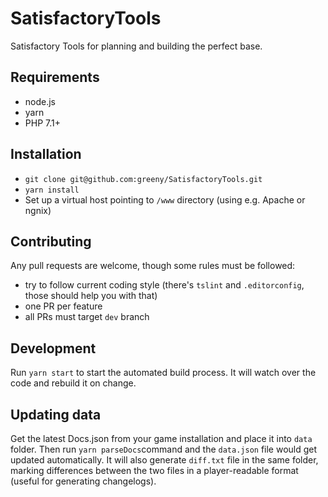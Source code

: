 # SatisfactoryTools
Satisfactory Tools for planning and building the perfect base.

## Requirements
- node.js
- yarn
- PHP 7.1+

## Installation
- `git clone git@github.com:greeny/SatisfactoryTools.git`
- `yarn install`
- Set up a virtual host pointing to `/www` directory (using e.g. Apache or ngnix)

## Contributing
Any pull requests are welcome, though some rules must be followed:
- try to follow current coding style (there's `tslint` and `.editorconfig`, those should help you with that)
- one PR per feature
- all PRs must target `dev` branch

## Development
Run `yarn start` to start the automated build process. It will watch over the code and rebuild it on change.

## Updating data
Get the latest Docs.json from your game installation and place it into `data` folder.
Then run `yarn parseDocs`command and the `data.json` file would get updated automatically.
It will also generate `diff.txt` file in the same folder, marking differences between the two files in a player-readable format (useful for generating changelogs). 
